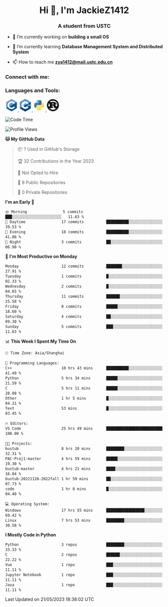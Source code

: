 <h1 align="center">Hi 👋, I'm JackieZ1412</h1>
<h3 align="center">A student from USTC</h3>

- 🔭 I’m currently working on **building a small OS**

- 🌱 I’m currently learning **Database Management System and Distributed System**

- 📫 How to reach me **zya1412@mail.ustc.edu.cn**

<h3 align="left">Connect with me:</h3>
<p align="left">
</p>

<h3 align="left">Languages and Tools:</h3>
<p align="left"> <a href="https://www.cprogramming.com/" target="_blank" rel="noreferrer"> <img src="https://raw.githubusercontent.com/devicons/devicon/master/icons/c/c-original.svg" alt="c" width="40" height="40"/> </a> <a href="https://www.w3schools.com/cpp/" target="_blank" rel="noreferrer"> <img src="https://raw.githubusercontent.com/devicons/devicon/master/icons/cplusplus/cplusplus-original.svg" alt="cplusplus" width="40" height="40"/> </a> <a href="https://www.python.org" target="_blank" rel="noreferrer"> <img src="https://raw.githubusercontent.com/devicons/devicon/master/icons/python/python-original.svg" alt="python" width="40" height="40"/> </a> <a href="https://www.rust-lang.org" target="_blank" rel="noreferrer"> <img src="https://raw.githubusercontent.com/devicons/devicon/master/icons/rust/rust-plain.svg" alt="rust" width="40" height="40"/> </a> </p>



<!--START_SECTION:waka-->
![Code Time](http://img.shields.io/badge/Code%20Time-386%20hrs%2036%20mins-blue)

![Profile Views](http://img.shields.io/badge/Profile%20Views-0-blue)

**🐱 My GitHub Data** 

> 📦 ? Used in GitHub's Storage 
 > 
> 🏆 32 Contributions in the Year 2023
 > 
> 🚫 Not Opted to Hire
 > 
> 📜 8 Public Repositories 
 > 
> 🔑 0 Private Repositories 
 > 
**I'm an Early 🐤** 

```text
🌞 Morning                5 commits           ███░░░░░░░░░░░░░░░░░░░░░░   11.63 % 
🌆 Daytime                17 commits          ██████████░░░░░░░░░░░░░░░   39.53 % 
🌃 Evening                18 commits          ██████████░░░░░░░░░░░░░░░   41.86 % 
🌙 Night                  3 commits           ██░░░░░░░░░░░░░░░░░░░░░░░   06.98 % 
```
📅 **I'm Most Productive on Monday** 

```text
Monday                   12 commits          ███████░░░░░░░░░░░░░░░░░░   27.91 % 
Tuesday                  1 commits           █░░░░░░░░░░░░░░░░░░░░░░░░   02.33 % 
Wednesday                2 commits           █░░░░░░░░░░░░░░░░░░░░░░░░   04.65 % 
Thursday                 11 commits          ██████░░░░░░░░░░░░░░░░░░░   25.58 % 
Friday                   8 commits           █████░░░░░░░░░░░░░░░░░░░░   18.60 % 
Saturday                 4 commits           ██░░░░░░░░░░░░░░░░░░░░░░░   09.30 % 
Sunday                   5 commits           ███░░░░░░░░░░░░░░░░░░░░░░   11.63 % 
```


📊 **This Week I Spent My Time On** 

```text
🕑︎ Time Zone: Asia/Shanghai

💬 Programming Languages: 
C++                      10 hrs 43 mins      ██████████░░░░░░░░░░░░░░░   41.49 % 
Python                   5 hrs 34 mins       █████░░░░░░░░░░░░░░░░░░░░   21.59 % 
C                        5 hrs 11 mins       █████░░░░░░░░░░░░░░░░░░░░   20.08 % 
Other                    1 hr 5 mins         █░░░░░░░░░░░░░░░░░░░░░░░░   04.21 % 
Text                     53 mins             █░░░░░░░░░░░░░░░░░░░░░░░░   03.45 % 

🔥 Editors: 
VS Code                  25 hrs 49 mins      █████████████████████████   100.00 % 

🐱‍💻 Projects: 
bustub                   8 hrs 20 mins       ████████░░░░░░░░░░░░░░░░░   32.31 % 
PAC-Proj1-master         4 hrs 59 mins       █████░░░░░░░░░░░░░░░░░░░░   19.30 % 
bustub-master            4 hrs 21 mins       ████░░░░░░░░░░░░░░░░░░░░░   16.84 % 
bustub-20221128-2022fall 1 hr 59 mins        ██░░░░░░░░░░░░░░░░░░░░░░░   07.73 % 
code                     1 hr 8 mins         █░░░░░░░░░░░░░░░░░░░░░░░░   04.40 % 

💻 Operating System: 
Windows                  17 hrs 55 mins      █████████████████░░░░░░░░   69.42 % 
Linux                    7 hrs 53 mins       ████████░░░░░░░░░░░░░░░░░   30.58 % 
```

**I Mostly Code in Python** 

```text
Python                   3 repos             ████████░░░░░░░░░░░░░░░░░   33.33 % 
C                        2 repos             ██████░░░░░░░░░░░░░░░░░░░   22.22 % 
Vue                      1 repo              ███░░░░░░░░░░░░░░░░░░░░░░   11.11 % 
Jupyter Notebook         1 repo              ███░░░░░░░░░░░░░░░░░░░░░░   11.11 % 
Java                     1 repo              ███░░░░░░░░░░░░░░░░░░░░░░   11.11 % 
```




 Last Updated on 21/05/2023 18:38:02 UTC
<!--END_SECTION:waka-->
